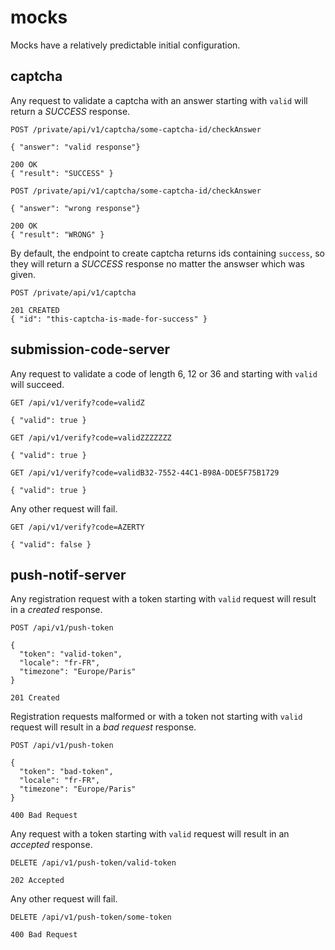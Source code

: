 # mocks

Mocks have a relatively predictable initial configuration.

## captcha

Any request to validate a captcha with an answer starting with `valid` will return a _SUCCESS_ response.

```http request
POST /private/api/v1/captcha/some-captcha-id/checkAnswer

{ "answer": "valid response"}

200 OK
{ "result": "SUCCESS" }
```

```http request
POST /private/api/v1/captcha/some-captcha-id/checkAnswer

{ "answer": "wrong response"}

200 OK
{ "result": "WRONG" }
```

By default, the endpoint to create captcha returns ids containing `success`, so they will return a _SUCCESS_ response no matter the answser which was given.

```http request
POST /private/api/v1/captcha

201 CREATED
{ "id": "this-captcha-is-made-for-success" }
```

## submission-code-server

Any request to validate a code of length 6, 12 or 36 and starting with `valid` will succeed.

```http request
GET /api/v1/verify?code=validZ

{ "valid": true }
```

```http request
GET /api/v1/verify?code=validZZZZZZZ

{ "valid": true }
```

```http request
GET /api/v1/verify?code=validB32-7552-44C1-B98A-DDE5F75B1729

{ "valid": true }
```

Any other request will fail.

```http request
GET /api/v1/verify?code=AZERTY

{ "valid": false }
```

## push-notif-server

Any registration request with a token starting with `valid` request will result in a _created_ response.

```http request
POST /api/v1/push-token

{
  "token": "valid-token",
  "locale": "fr-FR",
  "timezone": "Europe/Paris"
}

201 Created
```

Registration requests malformed or with a token not starting with `valid` request will result in a _bad request_ response.

```http request
POST /api/v1/push-token

{
  "token": "bad-token",
  "locale": "fr-FR",
  "timezone": "Europe/Paris"
}

400 Bad Request
```

Any request with a token starting with `valid` request will result in an _accepted_ response.

```http request
DELETE /api/v1/push-token/valid-token

202 Accepted
```

Any other request will fail.

```http request
DELETE /api/v1/push-token/some-token

400 Bad Request
```

